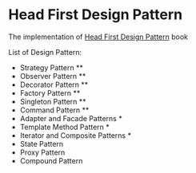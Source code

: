 # Head First Design Pattern
The implementation of [Head First Design Pattern](https://www.amazon.com/Head-First-Design-Patterns-Brain-Friendly/dp/0596007124) book

List of Design Pattern:
* Strategy Pattern **
* Observer Pattern **
* Decorator Pattern **
* Factory Pattern **
* Singleton Pattern **
* Command Pattern **
* Adapter and Facade Patterns *
* Template Method Pattern *
* Iterator and Composite Patterns *
* State Pattern
* Proxy Pattern
* Compound Pattern

